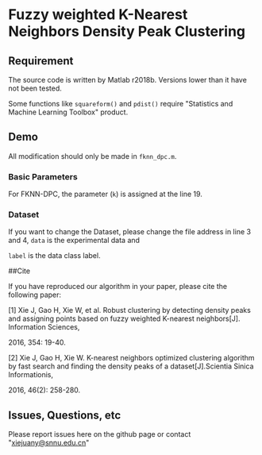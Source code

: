 # Fuzzy weighted K-Nearest Neighbors Density Peak Clustering 

## Requirement

The source code is written by Matlab r2018b. Versions lower than it have not been tested.

Some functions like `squareform()` and `pdist()` require "Statistics and Machine Learning Toolbox" product.

## Demo
All modification should only be made in `fknn_dpc.m`.

### Basic Parameters

For FKNN-DPC, the parameter (`k`) is assigned at the line 19.

### Dataset

If you want to change the Dataset, please change the file address in line 3 and 4, `data` is the experimental data and 

`label` is the data class label.

##Cite

If you have reproduced our algorithm in your paper, please cite the following paper:

[1] Xie J, Gao H, Xie W, et al. Robust clustering by detecting density peaks and assigning points based on fuzzy weighted K-nearest neighbors[J]. Information Sciences,

2016, 354: 19-40.

[2] Xie J, Gao H, Xie W. K-nearest neighbors optimized clustering algorithm by fast search and finding the density peaks of a dataset[J].Scientia Sinica Informationis,

2016, 46(2): 258-280.

## Issues, Questions, etc

Please report issues here on the github page or contact "xiejuany@snnu.edu.cn"
